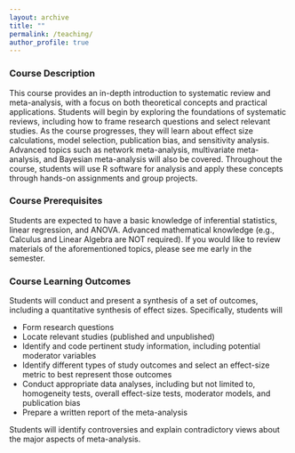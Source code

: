 ```yaml
---
layout: archive
title: ""
permalink: /teaching/
author_profile: true
---
```



### Course Description

This course provides an in-depth introduction to systematic review and meta-analysis, with a focus on both theoretical concepts and practical applications. Students will begin by exploring the foundations of systematic reviews, including how to frame research questions and select relevant studies. As the course progresses, they will learn about effect size calculations, model selection, publication bias, and sensitivity analysis. Advanced topics such as network meta-analysis, multivariate meta-analysis, and Bayesian meta-analysis will also be covered. Throughout the course, students will use R software for analysis and apply these concepts through hands-on assignments and group projects.

### Course Prerequisites

Students are expected to have a basic knowledge of inferential statistics, linear regression, and ANOVA. Advanced mathematical knowledge (e.g., Calculus and Linear Algebra are NOT required). If you would like to review materials of the aforementioned topics, please see me early in the semester.

### Course Learning Outcomes
Students will conduct and present a synthesis of a set of outcomes, including a quantitative synthesis of effect sizes. Specifically, students will 
- Form research questions
- Locate relevant studies (published and unpublished)
- Identify and code pertinent study information, including potential moderator variables
- Identify different types of study outcomes and select an effect-size metric to best represent those outcomes
- Conduct appropriate data analyses, including but not limited to, homogeneity tests, overall effect-size tests, moderator models, and publication bias
- Prepare a written report of the meta-analysis

Students will identify controversies and explain contradictory views about the major aspects of meta-analysis.
